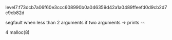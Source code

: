 level7:f73dcb7a06f60e3ccc608990b0a046359d42a1a0489ffeefd0d9cb2d7c9cb82d

segfault when less than 2 arguments
if two arguments -> prints `~~`

4 malloc(8)

